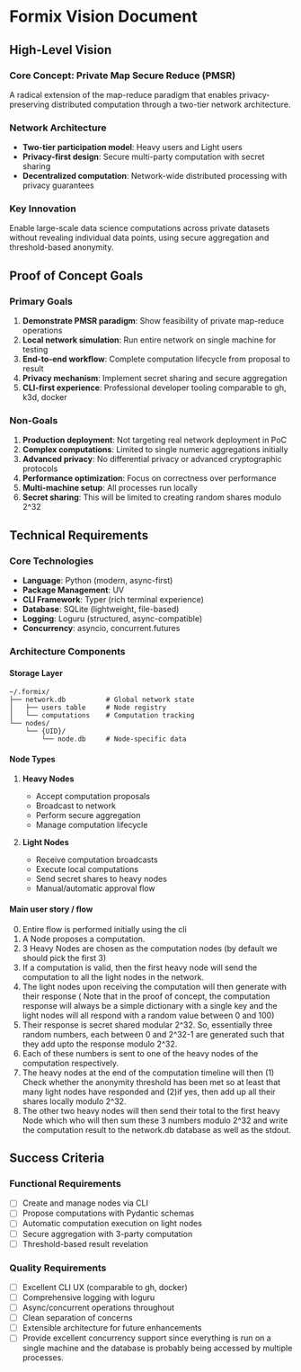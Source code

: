 # Formix Vision Document

## High-Level Vision

### Core Concept: Private Map Secure Reduce (PMSR)
A radical extension of the map-reduce paradigm that enables privacy-preserving distributed computation through a two-tier network architecture.

### Network Architecture
- **Two-tier participation model**: Heavy users and Light users
- **Privacy-first design**: Secure multi-party computation with secret sharing
- **Decentralized computation**: Network-wide distributed processing with privacy guarantees

### Key Innovation
Enable large-scale data science computations across private datasets without revealing individual data points, using secure aggregation and threshold-based anonymity.

## Proof of Concept Goals

### Primary Goals
1. **Demonstrate PMSR paradigm**: Show feasibility of private map-reduce operations
2. **Local network simulation**: Run entire network on single machine for testing
3. **End-to-end workflow**: Complete computation lifecycle from proposal to result
4. **Privacy mechanism**: Implement secret sharing and secure aggregation
5. **CLI-first experience**: Professional developer tooling comparable to gh, k3d, docker

### Non-Goals
1. **Production deployment**: Not targeting real network deployment in PoC
2. **Complex computations**: Limited to single numeric aggregations initially
3. **Advanced privacy**: No differential privacy or advanced cryptographic protocols
4. **Performance optimization**: Focus on correctness over performance
5. **Multi-machine setup**: All processes run locally
6. **Secret sharing**: This will be limited to creating random shares modulo 2^32

## Technical Requirements

### Core Technologies
- **Language**: Python (modern, async-first)
- **Package Management**: UV
- **CLI Framework**: Typer (rich terminal experience)
- **Database**: SQLite (lightweight, file-based)
- **Logging**: Loguru (structured, async-compatible)
- **Concurrency**: asyncio, concurrent.futures

### Architecture Components

#### Storage Layer
```
~/.formix/
├── network.db          # Global network state
│   ├── users table     # Node registry
│   └── computations    # Computation tracking
└── nodes/
    └── {UID}/
        └── node.db     # Node-specific data
```

#### Node Types
1. **Heavy Nodes**
   - Accept computation proposals
   - Broadcast to network
   - Perform secure aggregation
   - Manage computation lifecycle

2. **Light Nodes**
   - Receive computation broadcasts
   - Execute local computations
   - Send secret shares to heavy nodes
   - Manual/automatic approval flow

#### Main user story / flow
0. Entire flow is performed initially using the cli
1. A Node proposes a computation. 
2. 3 Heavy Nodes are chosen as the computation nodes (by default we should pick the first 3)
3. If a computation is valid, then the first heavy node will send the computation to all the light nodes in the network.
4. The light nodes upon receiving the computation will then generate with their response ( Note that in the proof of concept, the computation response will always be a simple dictionary with a single key and the light nodes will all respond with a random value between 0 and 100)
5. Their response is secret shared modular 2^32. So, essentially three random numbers, each between 0 and 2^32-1 are generated such that they add upto the response modulo 2^32.
6. Each of these numbers is sent to one of the heavy nodes of the computation respectively.
7. The heavy nodes at the end of the computation timeline will then (1) Check whether the anonymity threshold has been met so at least that many light nodes have responded and (2)if yes, then add up all their shares locally modulo 2^32. 
8. The other two heavy nodes will then send their total to the first heavy Node which who will then sum these 3 numbers modulo 2^32 and write the computation result to the network.db database as well as the stdout. 


## Success Criteria

### Functional Requirements
- [ ] Create and manage nodes via CLI
- [ ] Propose computations with Pydantic schemas
- [ ] Automatic computation execution on light nodes
- [ ] Secure aggregation with 3-party computation
- [ ] Threshold-based result revelation

### Quality Requirements
- [ ] Excellent CLI UX (comparable to gh, docker)
- [ ] Comprehensive logging with loguru
- [ ] Async/concurrent operations throughout
- [ ] Clean separation of concerns
- [ ] Extensible architecture for future enhancements
- [ ] Provide excellent concurrency support since everything is run on a single machine and the database is probably being accessed by multiple processes.